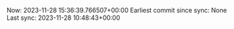 Now: 2023-11-28 15:36:39.766507+00:00 Earliest commit since sync: None Last sync: 2023-11-28 10:48:43+00:00
